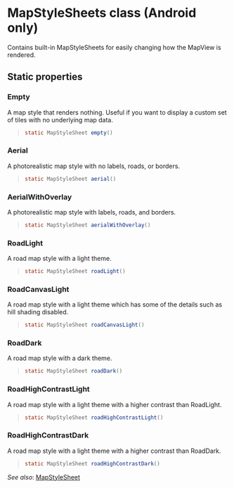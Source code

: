 
# MapStyleSheets class (Android only)

Contains built-in MapStyleSheets for easily changing how the MapView is rendered.

## Static properties

### Empty

A map style that renders nothing. Useful if you want to display a custom set of tiles with no underlying map data.

>```java
> static MapStyleSheet empty()
> ```

### Aerial

A photorealistic map style with no labels, roads, or borders. 

>```java
> static MapStyleSheet aerial()
> ```

### AerialWithOverlay

A photorealistic map style with labels, roads, and borders.

>```java
> static MapStyleSheet aerialWithOverlay()
>```

### RoadLight

A road map style with a light theme.

>```java
> static MapStyleSheet roadLight()
>```

### RoadCanvasLight

A road map style with a light theme which has some of the details such as hill shading disabled.

>```java
> static MapStyleSheet roadCanvasLight()
>```

### RoadDark

A road map style with a dark theme.

>```java
> static MapStyleSheet roadDark()
>```

### RoadHighContrastLight

A road map style with a light theme with a higher contrast than RoadLight.

>```java
> static MapStyleSheet roadHighContrastLight()
>```

### RoadHighContrastDark

A road map style with a light theme with a higher contrast than RoadDark.

>```java
> static MapStyleSheet roadHighContrastDark()
>```

_See also_:
[MapStyleSheet](MapStyleSheet.md)